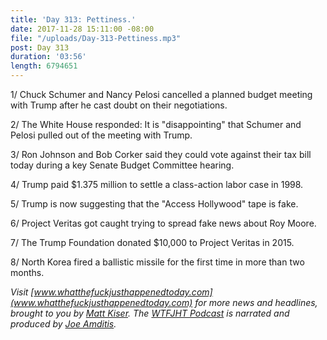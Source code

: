 ```yaml
---
title: 'Day 313: Pettiness.'
date: 2017-11-28 15:11:00 -08:00
file: "/uploads/Day-313-Pettiness.mp3"
post: Day 313
duration: '03:56'
length: 6794651
---
```


1/ Chuck Schumer and Nancy Pelosi cancelled a planned budget meeting with Trump after he cast doubt on their negotiations.

2/ The White House responded: It is "disappointing" that Schumer and Pelosi pulled out of the meeting with Trump.

3/ Ron Johnson and Bob Corker said they could vote against their tax bill today during a key Senate Budget Committee hearing.

4/ Trump paid $1.375 million to settle a class-action labor case in 1998.

5/ Trump is now suggesting that the "Access Hollywood" tape is fake.

6/ Project Veritas got caught trying to spread fake news about Roy Moore.

7/ The Trump Foundation donated $10,000 to Project Veritas in 2015.

8/ North Korea fired a ballistic missile for the first time in more than two months.

*Visit [www.whatthefuckjusthappenedtoday.com](www.whatthefuckjusthappenedtoday.com) for more news and headlines, brought to you by [Matt Kiser](https://twitter.com/Matt_Kiser). The [WTFJHT Podcast](https://whatthefuckjusthappenedtoday.com/podcasts/) is narrated and produced by [Joe Amditis](https://twitter.com/jsamditis).*